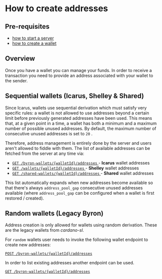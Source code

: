 # How to create addresses

## Pre-requisites

* [how to start a server](start-wallet-server.md)
* [how to create a wallet](create-a-wallet.md)

## Overview

Once you have a wallet you can manage your funds. In order to receive a transaction you need to provide an address associated with your wallet to the sender.

## Sequential wallets (Icarus, Shelley & Shared)

Since Icarus, wallets use sequential derivation which must satisfy very specific rules: a wallet is not allowed to use addresses beyond a certain limit before previously generated addresses have been used. This means that, at a given point in a time, a wallet has both a minimum and a maximum number of possible unused addresses. By default, the maximum number of consecutive unused addresses is set to `20` .

Therefore, address management is entirely done by the server and users aren't allowed to fiddle with them. The list of available addresses can be fetched from the server at any time via:

 - [ `GET /byron-wallets/{walletId}/addresses` ](https://cardano-foundation.github.io/cardano-wallet/api/edge/#operation/listByronAddresses) - **Icarus** wallet addresses
 - [ `GET /wallets/{walletId}/addresses` ](https://cardano-foundation.github.io/cardano-wallet/api/edge/#operation/listAddresses) - **Shelley** wallet addresses
 - [ `GET /shared-wallets/{walletId}/addresses` ](https://cardano-foundation.github.io/cardano-wallet/api/edge/#operation/listSharedAddresses) - **Shared** wallet addresses

This list automatically expands when new addresses become available so that there's always `address_pool_gap` consecutive unused addresses available (where `address_pool_gap` can be configured when a wallet is first restored / created).

## Random wallets (Legacy Byron)

Address creation is only allowed for wallets using random derivation. These are the legacy wallets from _cardano-sl_.

For `random` wallets user needs to invoke the following wallet endpoint to create new addresses:

[ `POST /byron-wallets/{walletId}/addresses` ](https://cardano-foundation.github.io/cardano-wallet/api/edge/#operation/createAddress)

In order to list existing addresses another endpoint can be used.

[ `GET /byron-wallets/{walletId}/addresses` ](https://cardano-foundation.github.io/cardano-wallet/api/edge/#operation/listByronAddresses)
